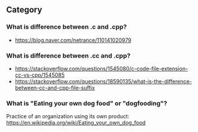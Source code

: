 ## Category

### What is difference between .c and .cpp?
- https://blog.naver.com/netrance/110141020979

### What is difference between .cc and .cpp?
- https://stackoverflow.com/questions/1545080/c-code-file-extension-cc-vs-cpp/1545085
- https://stackoverflow.com/questions/18590135/what-is-the-difference-between-cc-and-cpp-file-suffix

### What is "Eating your own dog food" or "dogfooding"?
Practice of an organization using its own product: https://en.wikipedia.org/wiki/Eating_your_own_dog_food
